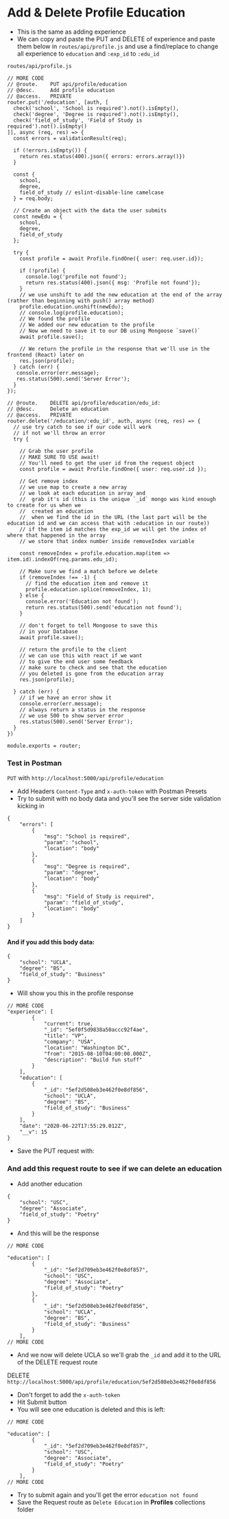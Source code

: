 # Add & Delete Profile Education
* This is the same as adding experience
* We can copy and paste the PUT and DELETE of experience and paste them below in `routes/api/profile.js` and use a find/replace to change all experience to `education` and `:exp_id` to `:edu_id`

`routes/api/profile.js`

```
// MORE CODE
// @route.    PUT api/profile/education
// @desc.     Add profile education
// @access.   PRIVATE
router.put('/education', [auth, [
  check('school', 'School is required').not().isEmpty(),
  check('degree', 'Degree is required').not().isEmpty(),
  check('field_of_study', 'Field of Study is required').not().isEmpty()
]], async (req, res) => {
  const errors = validationResult(req);

  if (!errors.isEmpty()) {
    return res.status(400).json({ errors: errors.array()})
  }

  const {
    school,
    degree,
    field_of_study // eslint-disable-line camelcase
  } = req.body;

  // Create an object with the data the user submits
  const newEdu = {
    school,
    degree,
    field_of_study
  };

  try {
    const profile = await Profile.findOne({ user: req.user.id});

    if (!profile) {
      console.log('profile not found');
      return res.status(400).json({ msg: 'Profile not found'});
    }
    // we use unshift to add the new education at the end of the array (rather than beginning with push() array method)
    profile.education.unshift(newEdu);
    // console.log(profile.education);
    // We found the profile
    // We added our new education to the profile
    // Now we need to save it to our DB using Mongoose `save()`
    await profile.save();

    // We return the profile in the response that we'll use in the frontend (React) later on
    res.json(profile);
  } catch (err) {
   console.error(err.message);
   res.status(500).send('Server Error');
  }
});

// @route.    DELETE api/profile/education/edu_id:
// @desc.     Delete an education
// @access.   PRIVATE
router.delete('/education/:edu_id', auth, async (req, res) => {
  // use try catch to see if our code will work
  // if not we'll throw an error
  try {

    // Grab the user profile
    // MAKE SURE TO USE await!
    // You'll need to get the user id from the request object
    const profile = await Profile.findOne({ user: req.user.id });

    // Get remove index
    // we use map to create a new array
    // we look at each education in array and
    //  grab it's id (this is the unique `_id` mongo was kind enough to create for us when we
    //  created an education
    //  when we find the id in the URL (the last part will be the education id and we can access that with :education in our route))
    // if the item id matches the exp_id we will get the index of where that happened in the array
    // we store that index number inside removeIndex variable

    const removeIndex = profile.education.map(item => item.id).indexOf(req.params.edu_id);

    // Make sure we find a match before we delete
    if (removeIndex !== -1) {
      // find the education item and remove it
      profile.education.splice(removeIndex, 1);
    } else {
      console.error('Education not found');
      return res.status(500).send('education not found');
    }

    // don't forget to tell Mongoose to save this
    // in your Database
    await profile.save();

    // return the profile to the client
    // we can use this with react if we want
    // to give the end user some feedback
    // make sure to check and see that the education
    // you deleted is gone from the education array
    res.json(profile);

  } catch (err) {
    // if we have an error show it
    console.error(err.message);
    // always return a status in the response
    // we use 500 to show server error
    res.status(500).send('Server Error');
  }
})

module.exports = router;
```

### Test in Postman
`PUT` with `http://localhost:5000/api/profile/education`

* Add Headers `Content-Type` and `x-auth-token` with Postman Presets
* Try to submit with no body data and you'll see the server side validation kicking in

```
{
    "errors": [
        {
            "msg": "School is required",
            "param": "school",
            "location": "body"
        },
        {
            "msg": "Degree is required",
            "param": "degree",
            "location": "body"
        },
        {
            "msg": "Field of Study is required",
            "param": "field_of_study",
            "location": "body"
        }
    ]
}
```

#### And if you add this body data:
```
{
    "school": "UCLA",
    "degree": "BS",
    "field_of_study": "Business"
}
```

* Will show you this in the profile response

```
// MORE CODE
"experience": [
        {
            "current": true,
            "_id": "5ef0f5d9838a50accc92f4ae",
            "title": "VP",
            "company": "USA",
            "location": "Washington DC",
            "from": "2015-08-10T04:00:00.000Z",
            "description": "Build fun stuff"
        }
    ],
    "education": [
        {
            "_id": "5ef2d508eb3e462f0e8df856",
            "school": "UCLA",
            "degree": "BS",
            "field_of_study": "Business"
        }
    ],
    "date": "2020-06-22T17:55:29.012Z",
    "__v": 15
}
```

* Save the PUT request with:

### And add this request route to see if we can delete an education
* Add another education

```
{
    "school": "USC",
    "degree": "Associate",
    "field_of_study": "Poetry"
}
```

* And this will be the response

```
// MORE CODE

"education": [
        {
            "_id": "5ef2d709eb3e462f0e8df857",
            "school": "USC",
            "degree": "Associate",
            "field_of_study": "Poetry"
        },
        {
            "_id": "5ef2d508eb3e462f0e8df856",
            "school": "UCLA",
            "degree": "BS",
            "field_of_study": "Business"
        }
    ],
// MORE CODE
```

* And we now will delete UCLA so we'll grab the `_id` and add it to the URL of the DELETE request route

DELETE `http://localhost:5000/api/profile/education/5ef2d508eb3e462f0e8df856`

* Don't forget to add the `x-auth-token`
* Hit Submit button
* You will see one education is deleted and this is left:

```
// MORE CODE

"education": [
        {
            "_id": "5ef2d709eb3e462f0e8df857",
            "school": "USC",
            "degree": "Associate",
            "field_of_study": "Poetry"
        }
    ],
// MORE CODE
```

* Try to submit again and you'll get the error `education not found`
* Save the Request route as `Delete Education` in **Profiles** collections folder





